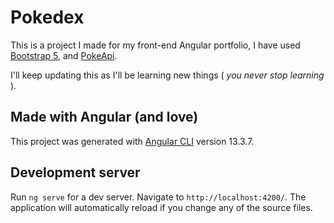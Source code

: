 # Pokedex

This is a project I made for my front-end Angular portfolio, I have used [Bootstrap 5](https://ng-bootstrap.github.io/#/home), and [PokeApi](https://pokeapi.co/).

I'll keep updating this as I'll be learning new things ( *you never stop learning* ).

## Made with Angular (and love)

This project was generated with [Angular CLI](https://github.com/angular/angular-cli) version 13.3.7.

## Development server

Run `ng serve` for a dev server. Navigate to `http://localhost:4200/`. The application will automatically reload if you change any of the source files.
